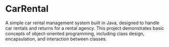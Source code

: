 # CarRental
A simple car rental management system built in Java, designed to handle car rentals and returns for a rental agency. This project demonstrates basic concepts of object-oriented programming, including class design, encapsulation, and interaction between classes.
